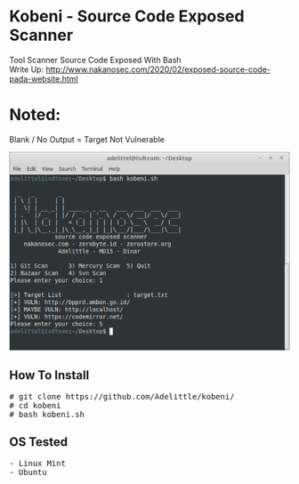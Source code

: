 # Kobeni - Source Code Exposed Scanner
Tool Scanner Source Code Exposed With Bash<br>
Write Up: http://www.nakanosec.com/2020/02/exposed-source-code-pada-website.html<br>
# Noted: <br>
Blank / No Output = Target Not Vulnerable

<img src="https://raw.githubusercontent.com/Adelittle/kobeni/master/kobeni.png">

## How To Install
<pre>
# git clone https://github.com/Adelittle/kobeni/
# cd kobeni
# bash kobeni.sh
</pre>

## OS Tested
<pre>
- Linux Mint
- Ubuntu 
</pre>
